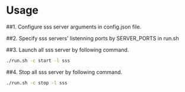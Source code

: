 # Usage

##1. Configure sss server arguments in config.json file.

##2. Specify sss servers' listenning ports by SERVER_PORTS in run.sh

##3. Launch all sss server by following command.

```bash
./run.sh -c start -l sss
```

##4. Stop all sss server by following command.

```bash
./run.sh -c stop -l sss
```
